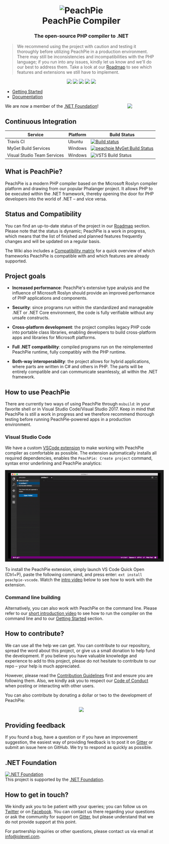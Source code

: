 <h1 align="center">
  <br>
  <img src="https://www.peachpie.io/wp-content/uploads/2017/10/full-orange-400x100.png" width="400" alt="PeachPie"/>
  <br>
  PeachPie Compiler
  <br>
</h1>

<h3 align="center">The open-source PHP compiler to .NET</h3>

> We recommend using the project with caution and testing it thoroughly before utilizing PeachPie in a production environment. There may still be inconsistencies and incompatibilities with the PHP language; if you run into any issues, kindly let us know and we'll do our best to address them. Take a look at our [Roadmap](https://github.com/peachpiecompiler/peachpie/wiki/Peachpie-Roadmap) to see which features and extensions we still have to implement.

<p align="center">
<a href="http://www.nuget.org/profiles/peachpie"><img src="https://img.shields.io/nuget/v/Peachpie.App.svg?style=flat"></a>
<a href="https://gitter.im/iolevel/peachpie"><img src="https://badges.gitter.im/iolevel/peachpie.svg"></a>
<a href="http://www.peachpie.io"><img src="https://img.shields.io/badge/Web-peachpie.io-orange.svg"></a>
<a href="https://twitter.com/pchpcompiler"><img src="https://img.shields.io/badge/Twitter-%40pchpcompiler-blue.svg"></a>
<a href="https://www.paypal.com/cgi-bin/webscr?cmd=_s-xclick&hosted_button_id=BY2V98VY57K2E" target="_blank"><img src="https://img.shields.io/badge/$-donate-ff69b4.svg?maxAge=2592000&amp;style=flat"></a>
</p>

- [Getting Started](https://github.com/peachpiecompiler/peachpie/wiki/Getting-Started)  
- [Documentation](https://github.com/peachpiecompiler/peachpie/wiki)

[<img align="right" src="https://github.com/peachpiecompiler/peachpie/blob/master/docs/logos/dotnet-foundation-logo.png" width="100" />](https://www.dotnetfoundation.org/)
We are now a member of the [.NET Foundation](https://www.dotnetfoundation.org/about)!

## Continuous Integration

| Service  | Platform  | Build Status  |
|---|---|---|
| Travis CI | Ubuntu  | [![Build status](https://api.travis-ci.org/peachpiecompiler/peachpie.svg?branch=master)](https://travis-ci.org/peachpiecompiler/peachpie)  |
| MyGet Build Services  | Windows  | [![peachpie MyGet Build Status](https://www.myget.org/BuildSource/Badge/peachpie?identifier=14586f8c-2600-412f-b9b0-39db8e930806)](https://www.myget.org/gallery/peachpie)    |
| Visual Studio Team Services | Windows | ![VSTS Build Status](https://iolevel.visualstudio.com/_apis/public/build/definitions/bd7dcca1-8515-44f8-81d0-bb2acc03d949/1/badge)|

## What is PeachPie?
PeachPie is a modern PHP compiler based on the Microsoft Roslyn compiler platform and drawing from our popular Phalanger project. It allows PHP to be executed within the .NET framework, thereby opening the door for PHP developers into the world of .NET – and vice versa.

## Status and Compatibility
You can find an up-to-date status of the project in our [Roadmap](https://github.com/peachpiecompiler/peachpie/wiki/Peachpie-Roadmap) section. Please note that the status is dynamic; PeachPie is a work in progress, which means that the list of finished and planned features frequently changes and will be updated on a regular basis.

The Wiki also includes a [Compatibility matrix](https://github.com/peachpiecompiler/peachpie/wiki/Compatibility) for a quick overview of which frameworks PeachPie is compatible with and which features are already supported. 

## Project goals
- **Increased performance**: PeachPie's extensive type analysis and the influence of Microsoft Roslyn should provide an improved performance of PHP applications and components. 

- **Security**: since programs run within the standardized and manageable .NET or .NET Core environment, the code is fully verifiable without any unsafe constructs. 

- **Cross-platform development**: the project compiles legacy PHP code into portable class libraries, enabling developers to build cross-platform apps and libraries for Microsoft platforms.  

- **Full .NET compatibility**: compiled programs run on the reimplemented PeachPie runtime, fully compatibly with the PHP runtime.

- **Both-way interoperability**: the project allows for hybrid applications, where parts are written in C# and others in PHP. The parts will be entirely compatible and can communicate seamlessly, all within the .NET framework.  


## How to use PeachPie
There are currently two ways of using PeachPie through `msbuild`: in your favorite shell or in Visual Studio Code/Visual Studio 2017. Keep in mind that PeachPie is still a work in progress and we therefore recommend thorough testing before running PeachPie-powered apps in a production environment.

### Visual Studio Code 
We have a custom [VSCode extension](https://marketplace.visualstudio.com/items?itemName=iolevel.peachpie-vscode) to make working with PeachPie compiler as comfortable as possible. The extension automatically installs all required dependencies, enables the `PeachPie: Create project` command, syntax error underlining and PeachPie analytics:

<p align="center">
<a href="https://marketplace.visualstudio.com/items?itemName=iolevel.peachpie-vscode" target="_blank"><img src="https://raw.githubusercontent.com/iolevel/peachpie-vscode/master/src/Peachpie.VSCode/images/tEDLQt.gif" 
alt="Peachpie Extension" border="10" /></a> 
</p>

To install the PeachPie extension, simply launch VS Code Quick Open (Ctrl+P), paste the following command, and press enter: `ext install peachpie-vscode`. Watch the [intro video](https://youtu.be/hBiixbockK4) below to see how to work with the extension.

### Command line building
Alternatively, you can also work with PeachPie on the command line. Please refer to our [short introduction video](https://www.youtube.com/watch?v=GVWVInYiYLY) to see how to run the compiler on the command line and to our [Getting Started](https://github.com/peachpiecompiler/peachpie/wiki/Getting-Started) section. 

## How to contribute?
We can use all the help we can get. You can contribute to our repository, spread the word about this project, or give us a small donation to help fund the development. If you believe you have valuable knowledge and experience to add to this project, please do not hesitate to contribute to our repo – your help is much appreciated. 

However, please read the [Contribution Guidelines](https://github.com/peachpiecompiler/peachpie/blob/master/CONTRIBUTING.md) first and ensure you are following them. Also, we kindly ask you to respect our [Code of Conduct](https://github.com/peachpiecompiler/peachpie/blob/master/CODE_OF_CONDUCT.md) when posting or interacting with other users. 

You can also contribute by donating a dollar or two to the development of PeachPie:
<p align="center"> <a href="https://www.paypal.com/cgi-bin/webscr?cmd=_s-xclick&hosted_button_id=BY2V98VY57K2E" target="_blank"><img src="https://www.paypalobjects.com/en_US/i/btn/btn_donateCC_LG.gif"/></a> </p>  

## Providing feedback
If you found a bug, have a question or if you have an improvement suggestion, the easiest way of providing feedback is to post it on [Gitter](https://gitter.im/iolevel/peachpie) or submit an issue here on GitHub. We try to respond as quickly as possible.


## .NET Foundation
<a href="https://dotnetfoundation.org"><img src="https://github.com/peachpiecompiler/peachpie/blob/master/docs/logos/dotnet-foundation-logo.png" width="150" alt=".NET Foundation"></a>
  <br>
This project is supported by the [.NET Foundation](http://www.dotnetfoundation.org).


## How to get in touch?
We kindly ask you to be patient with your queries; you can follow us on [Twitter](https://twitter.com/pchpcompiler) or on [Facebook](https://www.facebook.com/pchpcompiler/). You can contact us there regarding your questions or ask the community for support on [Gitter](https://gitter.im/iolevel/peachpie), but please understand that we do not provide support at this point.

For partnership inquiries or other questions, please contact us via email at info@iolevel.com.
